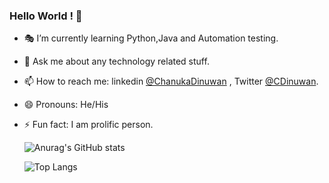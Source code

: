 ### Hello World ! 👋 


- 🎭 I’m currently learning Python,Java and Automation testing.
- 💬 Ask me about any technology related stuff.
- 📫 How to reach me: linkedin [@ChanukaDinuwan](https://www.linkedin.com/in/chanuka-dinuwan-7190b516a/) , Twitter [@CDinuwan](https://twitter.com/Chanuka77443950).
- 😄 Pronouns: He/His
- ⚡ Fun fact: I am prolific person.


    ![Anurag's GitHub stats](https://github-readme-stats.vercel.app/api?username=CDinuwan&show_icons=true&theme=radical)

    ![Top Langs](https://github-readme-stats.vercel.app/api/top-langs/?username=CDinuwan&layout=compact)
